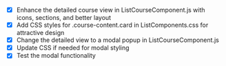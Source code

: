 - [x] Enhance the detailed course view in ListCourseComponent.js with icons, sections, and better layout
- [x] Add CSS styles for .course-content.card in ListComponents.css for attractive design
- [x] Change the detailed view to a modal popup in ListCourseComponent.js
- [x] Update CSS if needed for modal styling
- [x] Test the modal functionality

